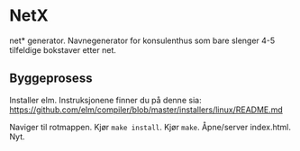# NetX
net* generator. Navnegenerator for konsulenthus som bare slenger 4-5 tilfeldige bokstaver etter net.

## Byggeprosess
Installer elm. Instruksjonene finner du på denne sia: https://github.com/elm/compiler/blob/master/installers/linux/README.md

Naviger til rotmappen.
Kjør `make install`.
Kjør `make`.
Åpne/server index.html.
Nyt. 
